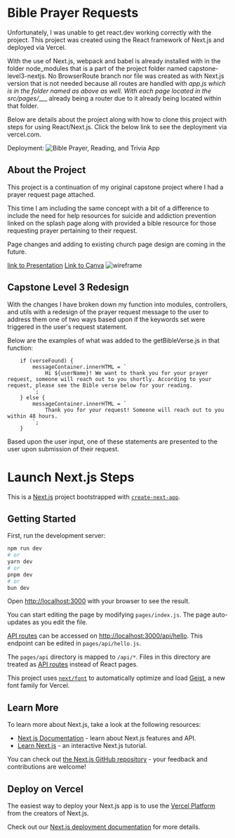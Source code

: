 # Bible Prayer Requests

Unfortunately, I was unable to get react.dev working correctly with the project. This project was created using the React framework of Next.js and deployed via Vercel.

With the use of Next.js, webpack and babel is already installed with in the folder node_modules that is  a part of the project folder named capstone-level3-nextjs. No BrowserRoute branch nor file was created as with Next.js version that is not needed because all routes are handled with _app.js which is in the folder named as above as well. With each page located in the src/pages/____ already being a router due to it already being located within that folder. 

Below are details about the project along with how to clone this project with steps for using React/Next.js. Click the below link to see the deployment via vercel.com.

Deployment: ![Bible Prayer, Reading, and Trivia App](https://level3-capstone.vercel.app/)

## About the Project

This project is a continuation of my original capstone project where I had a prayer request page attached. 

This time I am including the same concept with a bit of a difference to include the need for help resources for suicide and addiction prevention linked on the splash page along with provided a bible resource for those requesting prayer pertaining to their request.

Page changes and adding to existing church page design are coming in the future.

[link to Presentation](https://docs.google.com/presentation/d/1o1H3nMvZioeuN2EASWuWfswlLcbsOPWdVMrpA_q9ExU/edit?usp=sharing)
[Link to Canva](https://www.canva.com/design/DAGQU2LsbYI/WXz03sYnQ0VDLeNdx0-N1w/edit?utm_content=DAGQU2LsbYI&utm_campaign=designshare&utm_medium=link2&utm_source=sharebutton)
![wireframe](https://res.cloudinary.com/dyzxyc6e9/image/upload/v1726029775/Screenshot_2024-09-10_234119_biiu1x.png)

## Capstone Level 3 Redesign
With the changes I have broken down my function into modules, controllers, and utils with a redesign of the prayer request message to the user to address them one of two ways based upon if the keywords set were triggered in the user's request statement. 

Below are the examples of what was added to the getBibleVerse.js in that function:

        if (verseFound) {
            messageContainer.innerHTML = `
                Hi ${userName}! We want to thank you for your prayer request, someone will reach out to you shortly. According to your request, please see the Bible verse below for your reading.
            `;
        } else {
            messageContainer.innerHTML = `
                Thank you for your request! Someone will reach out to you within 48 hours.
            `;
        }

Based upon the user input, one of these statements are presented to the user upon submission of their request.

# Launch Next.js Steps

This is a [Next.js](https://nextjs.org) project bootstrapped with [`create-next-app`](https://nextjs.org/docs/pages/api-reference/create-next-app).

## Getting Started

First, run the development server:

```bash
npm run dev
# or
yarn dev
# or
pnpm dev
# or
bun dev
```

Open [http://localhost:3000](http://localhost:3000) with your browser to see the result.

You can start editing the page by modifying `pages/index.js`. The page auto-updates as you edit the file.

[API routes](https://nextjs.org/docs/pages/building-your-application/routing/api-routes) can be accessed on [http://localhost:3000/api/hello](http://localhost:3000/api/hello). This endpoint can be edited in `pages/api/hello.js`.

The `pages/api` directory is mapped to `/api/*`. Files in this directory are treated as [API routes](https://nextjs.org/docs/pages/building-your-application/routing/api-routes) instead of React pages.

This project uses [`next/font`](https://nextjs.org/docs/pages/building-your-application/optimizing/fonts) to automatically optimize and load [Geist](https://vercel.com/font), a new font family for Vercel.

## Learn More

To learn more about Next.js, take a look at the following resources:

- [Next.js Documentation](https://nextjs.org/docs) - learn about Next.js features and API.
- [Learn Next.js](https://nextjs.org/learn-pages-router) - an interactive Next.js tutorial.

You can check out [the Next.js GitHub repository](https://github.com/vercel/next.js) - your feedback and contributions are welcome!

## Deploy on Vercel

The easiest way to deploy your Next.js app is to use the [Vercel Platform](https://vercel.com/new?utm_medium=default-template&filter=next.js&utm_source=create-next-app&utm_campaign=create-next-app-readme) from the creators of Next.js.

Check out our [Next.js deployment documentation](https://nextjs.org/docs/pages/building-your-application/deploying) for more details.
